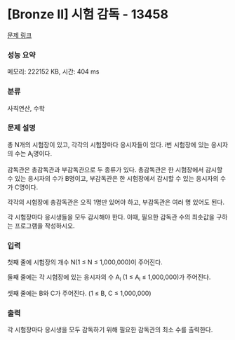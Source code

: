 # [Bronze II] 시험 감독 - 13458 

[문제 링크](https://www.acmicpc.net/problem/13458) 

### 성능 요약

메모리: 222152 KB, 시간: 404 ms

### 분류

사칙연산, 수학

### 문제 설명

<p>총 N개의 시험장이 있고, 각각의 시험장마다 응시자들이 있다. i번 시험장에 있는 응시자의 수는 A<sub>i</sub>명이다.</p>

<p>감독관은 총감독관과 부감독관으로 두 종류가 있다. 총감독관은 한 시험장에서 감시할 수 있는 응시자의 수가 B명이고, 부감독관은 한 시험장에서 감시할 수 있는 응시자의 수가 C명이다.</p>

<p>각각의 시험장에 총감독관은 오직 1명만 있어야 하고, 부감독관은 여러 명 있어도 된다.</p>

<p>각 시험장마다 응시생들을 모두 감시해야 한다. 이때, 필요한 감독관 수의 최솟값을 구하는 프로그램을 작성하시오.</p>

### 입력 

 <p>첫째 줄에 시험장의 개수 N(1 ≤ N ≤ 1,000,000)이 주어진다.</p>

<p>둘째 줄에는 각 시험장에 있는 응시자의 수 A<sub>i</sub> (1 ≤ A<sub>i</sub> ≤ 1,000,000)가 주어진다.</p>

<p>셋째 줄에는 B와 C가 주어진다. (1 ≤ B, C ≤ 1,000,000)</p>

### 출력 

 <p>각 시험장마다 응시생을 모두 감독하기 위해 필요한 감독관의 최소 수를 출력한다.</p>

